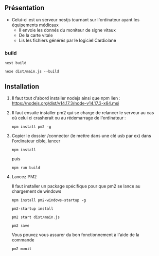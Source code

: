 ## Présentation
- Celui-ci est un serveur nestjs tournant sur l'ordinateur ayant les équipements médicaux
   - Il envoie les donnés du moniteur de signe vitaux
   - De la carte vitale
   - Lis les fichiers générés par le logiciel Cardiolane

### build

``nest build``

``nexe dist/main.js --build``

## Installation

1. Il faut tout d'abord installer nodejs ainsi que npm 
lien : https://nodejs.org/dist/v14.17.3/node-v14.17.3-x64.msi

2. Il faut ensuite installer pm2 qui se charge de relancer le serveur au cas où celui ci crasherait ou au rédemarrage de l'ordinateur : 

    `npm install pm2 -g`

3. Copier le dossier /connector (le mettre dans une clé usb par ex) dans l'ordinateur cible, lancer

    `npm install` 

    puis

    `npm run build`

4. Lancez PM2 

    Il faut installer un package spécifique pour que pm2 se lance au chargement de windows

   `npm install pm2-windows-startup -g`

   `pm2-startup install`


   `pm2 start dist/main.js`

   `pm2 save`

    Vous pouvez vous assurer du bon fonctionnement à l'aide de la commande 

   `pm2 monit`
